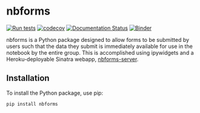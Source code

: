 # nbforms

[![Run tests](https://github.com/chrispyles/nbforms/actions/workflows/run-tests.yml/badge.svg)](https://github.com/chrispyles/nbforms/actions/workflows/run-tests.yml)
[![codecov](https://codecov.io/github/chrispyles/nbforms/graph/badge.svg?token=GK2LAP9034)](https://codecov.io/github/chrispyles/nbforms)
[![Documentation Status](https://readthedocs.org/projects/nbforms/badge/?version=latest)](https://nbforms.readthedocs.io/en/latest/?badge=latest)
[![Binder](https://mybinder.org/badge_logo.svg)](https://mybinder.org/v2/gh/chrispyles/nbforms/master?filepath=demo%2Fdemo.ipynb)

nbforms is a Python package designed to allow forms to be submitted by users such that the data they submit is immediately available for use in the notebook by the entire group. This is accomplished using ipywidgets and a Heroku-deployable Sinatra webapp, [nbforms-server](https://github.com/chrispyles/nbforms-server).

## Installation

To install the Python package, use pip:

```
pip install nbforms
```
